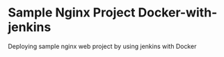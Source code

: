 # Sample Nginx Project Docker-with-jenkins
Deploying sample nginx web project by using jenkins with Docker
